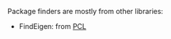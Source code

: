 Package finders are mostly from other libraries:
- FindEigen: from [PCL](https://github.com/PointCloudLibrary/pcl/blob/master/cmake/Modules/FindEigen.cmake)
